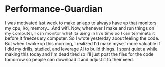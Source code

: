 # Performance-Guardian
I was motivated last week to make an app to always have up that monitors my cpu, i/o, memory....And wifi. Now, whenever I make and run things on my computer, I can monitor what its using in live time so I can terminate it before it freezes my computer.
So I wrote yesterday about feeling the code. But when I woke up this morning, I realized I'd make myself more valuable if I did my drills, studied, and leverage AI to build things. I spent quiet a while making this today and I'm dead tired so I'll just post  the files for the code tomorrow so people can download it and adjust it to their need. 
